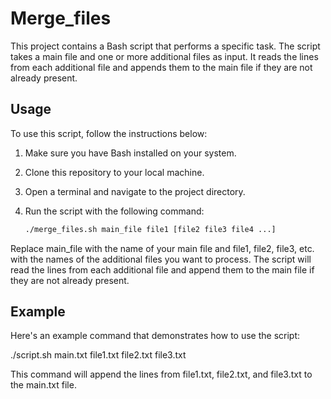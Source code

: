 # Merge_files

This project contains a Bash script that performs a specific task. The script takes a main file and one or more additional files as input. It reads the lines from each additional file and appends them to the main file if they are not already present.

## Usage

To use this script, follow the instructions below:

1. Make sure you have Bash installed on your system.
2. Clone this repository to your local machine.
3. Open a terminal and navigate to the project directory.
4. Run the script with the following command:

   ```bash
   ./merge_files.sh main_file file1 [file2 file3 file4 ...]

Replace main_file with the name of your main file and file1, file2, file3, etc. with the names of the additional files you want to process.
The script will read the lines from each additional file and append them to the main file if they are not already present.


## Example
Here's an example command that demonstrates how to use the script:

./script.sh main.txt file1.txt file2.txt file3.txt

This command will append the lines from file1.txt, file2.txt, and file3.txt to the main.txt file.


